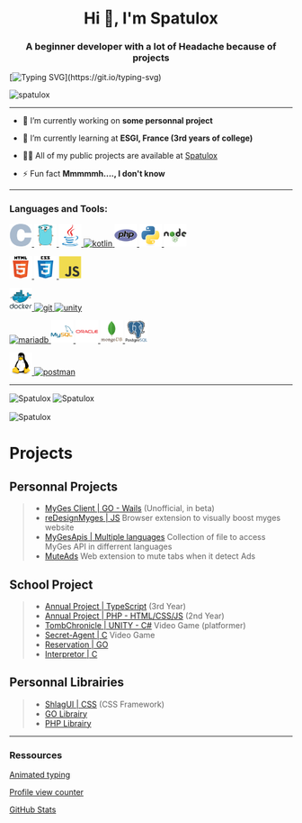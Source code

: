 <h1 align="center">Hi 👋, I'm Spatulox</h1>
<h3 align="center">A beginner developer with a lot of Headache because of projects</h3>

[![Typing SVG](https://readme-typing-svg.demolab.com?font=Fira+Code&pause=1000&color=39B23A&random=true&width=806&separator=%3C&lines=Hi%2C+I'm+Spatulox%3Cthrow+new+Exception(%22Spatulox+coding%22);%3Cthrow+new+Exception(%22Spatulox+sleeping%22);%3Cthrow+new+Exception(%22Spatulox+eating%22);%3Ctypedef+struct+%7Bchar*+Wake_up;+char*+Eating;+char*+Coding;%7D+day;%3Cgit+branch+-b+feature%2Fwalking%3Cgit+checkout+bed+%26%26+git+merge+Spatulox%3C.%2Fusr%2Fbin%2FSpatulox%3Clinux%40Spatulox%3A~%24+cat+config.txt%3CCREATE+DATABASE+DAILY_ROUTINE;%3Cconsole.log('Info+%3A+Spatulox+coding...');%3CCREATE+TABLE+DAYS;%3CINSERT+INTO+DAYS+(day%2C+desc)+VALUES+(01%2C+sleep);%3Cprintf(%22Spatulox+walking%22);)](https://git.io/typing-svg)

<p align="left"> <img src="https://komarev.com/ghpvc/?username=spatulox&label=Profile%20views&color=0e75b6&style=flat" alt="spatulox" /> </p>

<hr>

- 🔭 I’m currently working on **some personnal project**

- 🌱 I’m currently learning at **ESGI, France (3rd years of college)**

- 👨‍💻 All of my public projects are available at [Spatulox](https://github.com/Spatulox?tab=repositories)

- ⚡ Fun fact **Mmmmmh...., I don't know**

<hr>
<!--<h3 align="left">Connect with me:</h3>
<p align="left">
</p>-->

<!--<hr>-->

<h3 align="left">Languages and Tools:</h3>
<p align="left">
  <a href="https://www.cprogramming.com/" target="_blank" rel="noreferrer"> <img src="https://raw.githubusercontent.com/devicons/devicon/master/icons/c/c-original.svg" alt="c" width="40" height="40"/> </a>
  <a href="https://golang.org" target="_blank" rel="noreferrer"> <img src="https://raw.githubusercontent.com/devicons/devicon/master/icons/go/go-original.svg" alt="go" width="40" height="40"/> </a> 
  <a href="https://www.java.com" target="_blank" rel="noreferrer"> <img src="https://raw.githubusercontent.com/devicons/devicon/master/icons/java/java-original.svg" alt="java" width="40" height="40"/> </a> 
  <a href="https://kotlinlang.org" target="_blank" rel="noreferrer"> <img src="https://www.vectorlogo.zone/logos/kotlinlang/kotlinlang-icon.svg" alt="kotlin" width="40" height="40"/> </a> 
   <a href="https://www.php.net" target="_blank" rel="noreferrer"> <img src="https://raw.githubusercontent.com/devicons/devicon/master/icons/php/php-original.svg" alt="php" width="40" height="40"/> </a>
  <a href="https://www.python.org" target="_blank" rel="noreferrer"> <img src="https://raw.githubusercontent.com/devicons/devicon/master/icons/python/python-original.svg" alt="python" width="40" height="40"/> </a>
  <a href="https://nodejs.org" target="_blank" rel="noreferrer"> <img src="https://raw.githubusercontent.com/devicons/devicon/master/icons/nodejs/nodejs-original-wordmark.svg" alt="nodejs" width="40" height="40"/> </a>
  
   <a href="https://www.w3.org/html/" target="_blank" rel="noreferrer"> <img src="https://raw.githubusercontent.com/devicons/devicon/master/icons/html5/html5-original-wordmark.svg" alt="html5" width="40" height="40"/> </a>
  <a href="https://www.w3schools.com/css/" target="_blank" rel="noreferrer"> <img src="https://raw.githubusercontent.com/devicons/devicon/master/icons/css3/css3-original-wordmark.svg" alt="css3" width="40" height="40"/> </a>
  <a href="https://developer.mozilla.org/en-US/docs/Web/JavaScript" target="_blank" rel="noreferrer"> <img src="https://raw.githubusercontent.com/devicons/devicon/master/icons/javascript/javascript-original.svg" alt="javascript" width="40" height="40"/> </a>
  
  <a href="https://www.docker.com/" target="_blank" rel="noreferrer"> <img src="https://raw.githubusercontent.com/devicons/devicon/master/icons/docker/docker-original-wordmark.svg" alt="docker" width="40" height="40"/> </a>
  <a href="https://git-scm.com/" target="_blank" rel="noreferrer"> <img src="https://www.vectorlogo.zone/logos/git-scm/git-scm-icon.svg" alt="git" width="40" height="40"/> </a>
   <a href="https://unity.com/" target="_blank" rel="noreferrer"> <img src="https://www.vectorlogo.zone/logos/unity3d/unity3d-icon.svg" alt="unity" width="40" height="40"/> </a>
  
  <a href="https://mariadb.org/" target="_blank" rel="noreferrer"> <img src="https://www.vectorlogo.zone/logos/mariadb/mariadb-icon.svg" alt="mariadb" width="40" height="40"/> </a>
  <a href="https://www.mysql.com/" target="_blank" rel="noreferrer"> <img src="https://raw.githubusercontent.com/devicons/devicon/master/icons/mysql/mysql-original-wordmark.svg" alt="mysql" width="40" height="40"/> </a>
  <a href="https://www.oracle.com/" target="_blank" rel="noreferrer"> <img src="https://raw.githubusercontent.com/devicons/devicon/master/icons/oracle/oracle-original.svg" alt="oracle" width="40" height="40"/> </a>
  <a href="https://www.mongodb.com/" target="_blank" rel="noreferrer"> <img src="https://raw.githubusercontent.com/devicons/devicon/master/icons/mongodb/mongodb-original-wordmark.svg" alt="mongodb" width="40" height="40"/> </a> 
<a href="https://www.postgresql.org" target="_blank" rel="noreferrer"> <img src="https://raw.githubusercontent.com/devicons/devicon/master/icons/postgresql/postgresql-original-wordmark.svg" alt="postgresql" width="40" height="40"/> </a> 

  <a href="https://www.linux.org/" target="_blank" rel="noreferrer"> <img src="https://raw.githubusercontent.com/devicons/devicon/master/icons/linux/linux-original.svg" alt="linux" width="40" height="40"/> </a>
    <a href="https://postman.com" target="_blank" rel="noreferrer"> <img src="https://www.vectorlogo.zone/logos/getpostman/getpostman-icon.svg" alt="postman" width="40" height="40"/> </a> 
</p>

<hr>
<p>
  <img align="center" src="https://github-readme-stats.vercel.app/api?username=Spatulox&:how_icons=true" alt="Spatulox">
  <img align="center" src="https://github-readme-stats.vercel.app/api/top-langs?username=Spatulox&show_icons=true&locale=en&layout=compact" alt="Spatulox" />
</p>
<p width="100%" ><img  align="center" src="https://streak-stats.demolab.com/?user=Spatulox&theme=dark" alt="Spatulox"></p>


# Projects
## Personnal Projects
> - [MyGes Client | GO - Wails](https://github.com/Spatulox/MyGesClient) (Unofficial, in beta)
> - [reDesignMyges | JS](https://github.com/Spatulox/re-Design-myGes) Browser extension to visually boost myges website
> - [MyGesApis | Multiple languages](https://github.com/Spatulox/MyGesApis) Collection of file to access MyGes API in differrent languages
> - [MuteAds](https://github.com/Spatulox/MuteAds) Web extension to mute tabs when it detect Ads

## School Project
> - [Annual Project | TypeScript](https://github.com/Spatulox/PA_CopainQuartier) (3rd Year)
> - [Annual Project | PHP - HTML/CSS/JS](https://github.com/Spatulox/PA_AuTempsDonne) (2nd Year)
> - [TombChronicle | UNITY - C#](https://github.com/Spatulox/TombChronicle) Video Game (platformer)
> - [Secret-Agent | C](https://github.com/Spatulox/Secret-Agent) Video Game
> - [Reservation | GO](https://github.com/Spatulox/Projet_GO_Reservation)
> - [Interpretor | C](https://github.com/Spatulox/InterpreteurC)

## Personnal Librairies
> - [ShlagUI | CSS](https://github.com/Spatulox/ShlagUI) (CSS Framework)
> - [GO Librairy](https://github.com/Spatulox/personnal-go)
> - [PHP Librairy](https://github.com/Spatulox/personnal-php)

<hr>
<h3 aligne="center">Ressources</h3>

[Animated typing](https://github.com/denvercoder1/readme-typing-svg)  

[Profile view counter](https://github.com/antonkomarev/github-profile-views-counter)  

[GitHub Stats](https://github.com/anuraghazra/github-readme-stats)
